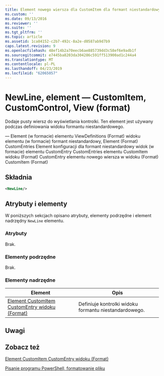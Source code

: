```yaml
---
title: Element nowego wiersza dla CustomItem dla formant niestandardowy dla widoku (Format) | Dokumentacja firmy Microsoft
ms.custom: ''
ms.date: 09/13/2016
ms.reviewer: ''
ms.suite: ''
ms.tgt_pltfrm: ''
ms.topic: article
ms.assetid: 1ca84152-c2b7-492c-8a2e-d0587ab9d7b9
caps.latest.revision: 9
ms.openlocfilehash: 48ef14b2a70eecb6ae885739dd3c58ef6e9adb1f
ms.sourcegitcommit: e7445ba8203da304286c591ff513900ad1c244a4
ms.translationtype: MT
ms.contentlocale: pl-PL
ms.lasthandoff: 04/23/2019
ms.locfileid: "62065057"
---
```

# <a name="newline-element-for-customitem-for-customcontrol-for-view-format"></a>NewLine, element — CustomItem, CustomControl, View (format)

Dodaje pusty wiersz do wyświetlania kontrolki. Ten element jest używany podczas definiowania widoku formantu niestandardowego.

— Element (w formacie) elementu ViewDefinitions (Format) widoku elementu (w formacie) formant niestandardowy, Element (Format) CustomEntries Element konfiguracji dla formant niestandardowy widok (w formacie) elementu CustomEntry CustomEntries elementu CustomItem widoku (Format) CustomEntry elementu nowego wiersza w widoku (Format) CustomItem (Format)

## <a name="syntax"></a>Składnia

```xml
<NewLine/>
```

## <a name="attributes-and-elements"></a>Atrybuty i elementy

W poniższych sekcjach opisano atrybuty, elementy podrzędne i element nadrzędny `NewLine` elementu.

### <a name="attributes"></a>Atrybuty

Brak.

### <a name="child-elements"></a>Elementy podrzędne

Brak.

### <a name="parent-elements"></a>Elementy nadrzędne

|Element|Opis|
|-------------|-----------------|
|[Element CustomItem CustomEntry widoku (Format)](./customitem-element-for-customentry-for-customcontrol-for-view-format.md)|Definiuje kontrolki widoku formantu niestandardowego.|

## <a name="remarks"></a>Uwagi

## <a name="see-also"></a>Zobacz też

[Element CustomItem CustomEntry widoku (Format)](./customitem-element-for-customentry-for-customcontrol-for-view-format.md)

[Pisanie programu PowerShell, formatowanie pliku](./writing-a-powershell-formatting-file.md)
